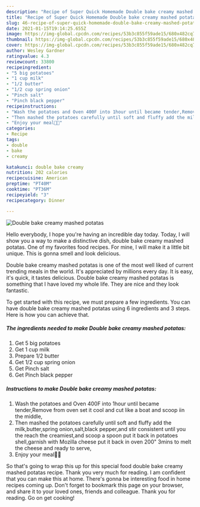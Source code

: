 ```yaml
---
description: "Recipe of Super Quick Homemade Double bake creamy mashed potatas"
title: "Recipe of Super Quick Homemade Double bake creamy mashed potatas"
slug: 46-recipe-of-super-quick-homemade-double-bake-creamy-mashed-potatas
date: 2021-01-15T19:14:25.655Z
image: https://img-global.cpcdn.com/recipes/53b3c855f59ade15/680x482cq70/double-bake-creamy-mashed-potatas-recipe-main-photo.jpg
thumbnail: https://img-global.cpcdn.com/recipes/53b3c855f59ade15/680x482cq70/double-bake-creamy-mashed-potatas-recipe-main-photo.jpg
cover: https://img-global.cpcdn.com/recipes/53b3c855f59ade15/680x482cq70/double-bake-creamy-mashed-potatas-recipe-main-photo.jpg
author: Wesley Gardner
ratingvalue: 4.3
reviewcount: 33800
recipeingredient:
- "5 big potatoes"
- "1 cup milk"
- "1/2 butter"
- "1/2 cup spring onion"
- "Pinch salt"
- "Pinch black pepper"
recipeinstructions:
- "Wash the potatoes and Oven 400F into 1hour until became tender,Remove from oven set it cool and cut like a boat and scoop iin the middle,"
- "Then mashed the potatoes carefully until soft and fluffy add the milk,butter,spring onion,salt,black pepper,and stir consistent until you the reach the creamiest,and scoop a spoon put it back in potatoes shell,garnish with Mozilla cheese put it back in oven 200&#34; 3mins to melt the cheese and ready to serve,"
- "Enjoy your meal🥘🥘"
categories:
- Recipe
tags:
- double
- bake
- creamy

katakunci: double bake creamy 
nutrition: 202 calories
recipecuisine: American
preptime: "PT40M"
cooktime: "PT36M"
recipeyield: "3"
recipecategory: Dinner

---
```



![Double bake creamy mashed potatas](https://img-global.cpcdn.com/recipes/53b3c855f59ade15/680x482cq70/double-bake-creamy-mashed-potatas-recipe-main-photo.jpg)

Hello everybody, I hope you're having an incredible day today. Today, I will show you a way to make a distinctive dish, double bake creamy mashed potatas. One of my favorites food recipes. For mine, I will make it a little bit unique. This is gonna smell and look delicious.



Double bake creamy mashed potatas is one of the most well liked of current trending meals in the world. It's appreciated by millions every day. It is easy, it's quick, it tastes delicious. Double bake creamy mashed potatas is something that I have loved my whole life. They are nice and they look fantastic.


To get started with this recipe, we must prepare a few ingredients. You can have double bake creamy mashed potatas using 6 ingredients and 3 steps. Here is how you can achieve that.

<!--inarticleads1-->

##### The ingredients needed to make Double bake creamy mashed potatas:

1. Get 5 big potatoes
1. Get 1 cup milk
1. Prepare 1/2 butter
1. Get 1/2 cup spring onion
1. Get Pinch salt
1. Get Pinch black pepper




<!--inarticleads2-->

##### Instructions to make Double bake creamy mashed potatas:

1. Wash the potatoes and Oven 400F into 1hour until became tender,Remove from oven set it cool and cut like a boat and scoop iin the middle,
1. Then mashed the potatoes carefully until soft and fluffy add the milk,butter,spring onion,salt,black pepper,and stir consistent until you the reach the creamiest,and scoop a spoon put it back in potatoes shell,garnish with Mozilla cheese put it back in oven 200&#34; 3mins to melt the cheese and ready to serve,
1. Enjoy your meal🥘🥘




So that's going to wrap this up for this special food double bake creamy mashed potatas recipe. Thank you very much for reading. I am confident that you can make this at home. There's gonna be interesting food in home recipes coming up. Don't forget to bookmark this page on your browser, and share it to your loved ones, friends and colleague. Thank you for reading. Go on get cooking!
